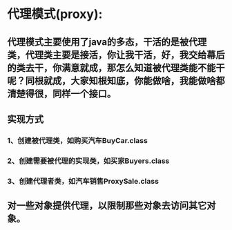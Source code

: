 # 代理模式(proxy):
## 代理模式主要使用了java的多态，干活的是被代理类，代理类主要是接活，你让我干活，好，我交给幕后的类去干，你满意就成，那怎么知道被代理类能不能干呢？同根就成，大家知根知底，你能做啥，我能做啥都清楚得很，同样一个接口。
## 实现方式
### 1、创建被代理类，如购买汽车BuyCar.class
### 2、创建需要被代理的实现类，如买家Buyers.class
### 3、创建代理者类，如汽车销售ProxySale.class
## 对一些对象提供代理，以限制那些对象去访问其它对象。
